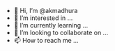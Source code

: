 - 👋 Hi, I’m @akmadhura
- 👀 I’m interested in ...
- 🌱 I’m currently learning ...
- 💞️ I’m looking to collaborate on ...
- 📫 How to reach me ...

<!---
akmadhura/akmadhura is a ✨ special ✨ repository because its `README.md` (this file) appears on your GitHub profile.
You can click the Preview link to take a look at your changes.
--->
